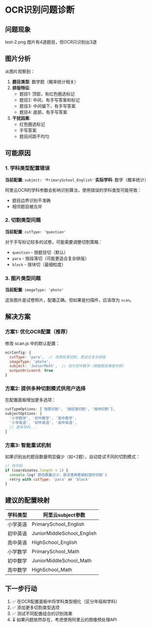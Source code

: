 # OCR识别问题诊断

## 问题现象
test-2.png 图片有4道题目，但OCR只识别出3道

## 图片分析
从图片观察到：
1. **题目类型**: 数学题（概率统计相关）
2. **排版特征**:
   - 题目1: 顶部，有红色圈选标记
   - 题目2: 中间，有手写答案和标记
   - 题目3: 中间偏下，有手写答案
   - 题目4: 底部，有手写答案
3. **干扰因素**:
   - 红色圈选标记
   - 手写答案
   - 题目间距不均匀

## 可能原因

### 1. 学科类型配置错误
**当前配置**: `subject: 'PrimarySchool_English'`
**实际学科**: 数学（概率统计）

阿里云OCR的学科参数会影响识别算法，使用错误的学科类型可能导致：
- 题目边界识别不准确
- 相邻题目被合并

### 2. 切割类型问题
**当前配置**: `cutType: 'question'`

对于手写标记较多的试卷，可能需要调整切割策略：
- `question` - 按题目切（默认）
- `para` - 按段落切（可能更适合复杂排版）
- `block` - 按块切（最细粒度）

### 3. 图片类型问题
**当前配置**: `imageType: 'photo'`

这张图片是试卷照片，配置正确。但如果是扫描件，应该改为 `scan`。

## 解决方案

### 方案1: 优化OCR配置（推荐）

修改 scan.js 中的默认配置：

```javascript
ocrConfig: {
  cutType: 'para',  // 改用段落切割，更适合复杂排版
  imageType: 'photo',
  subject: 'JuniorMath',  // 改为初中数学（根据题目难度判断）
  outputOricoord: true
}
```

### 方案2: 提供多种切割模式供用户选择

在配置面板增加更多选项：
```javascript
cutTypeOptions: ['按题切割', '按段落切割', '按块切割'],
subjectOptions: [
  '小学数学', '初中数学', '高中数学',
  '小学英语', '初中英语', '高中英语',
  // 更多学科...
]
```

### 方案3: 智能重试机制

如果识别出的题目数量明显偏少（如<2题），自动尝试不同的切割模式：

```javascript
// 伪代码
if (coordinates.length < 2) {
  console.log('题目数量过少，尝试使用更细粒度的切割')
  retry with cutType: 'para' or 'block'
}
```

## 建议的配置映射

| 学科类型 | 阿里云subject参数 |
|---------|------------------|
| 小学英语 | PrimarySchool_English |
| 初中英语 | JuniorMiddleSchool_English |
| 高中英语 | HighSchool_English |
| 小学数学 | PrimarySchool_Math |
| 初中数学 | JuniorMiddleSchool_Math |
| 高中数学 | HighSchool_Math |

## 下一步行动

1. ✅ 在OCR配置面板中将学科类型细化（区分年级和学科）
2. ✅ 添加更多切割类型选项
3. ✅ 测试不同配置组合的识别效果
4. ⏳ 如果问题依然存在，考虑使用阿里云的图像预处理API
